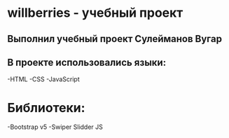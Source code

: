 # willberries - учебный проект 
## Выполнил учебный проект Сулейманов Вугар
## В проекте использовались языки:
-HTML
-CSS
-JavaScript
# Библиотеки: 
-Bootstrap v5
-Swiper Slidder JS

